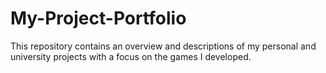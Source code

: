 # My-Project-Portfolio
This repository contains an overview and descriptions of my personal and university projects with a focus on the games I developed.
